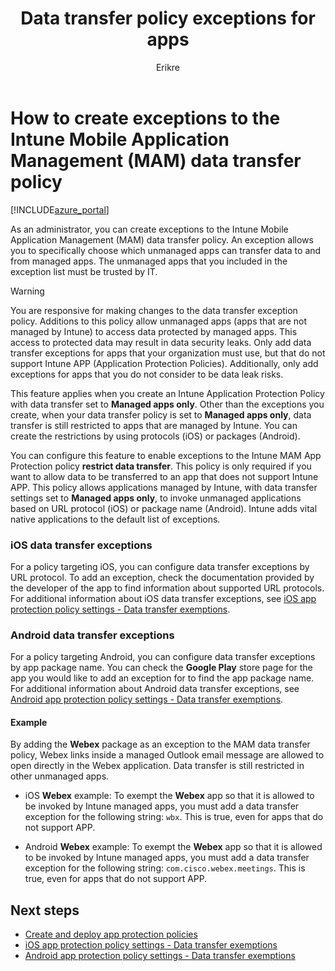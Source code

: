 ﻿---
# required metadata

title: Data transfer policy exceptions for apps 
titleSuffix: "Azure portal"
description: "Create exceptions to the Intune Mobile Application Management (MAM) data transfer policy."
keywords:
author: Erikre
ms.author: erikre
manager: dougeby
ms.date: 02/20/2018
ms.topic: article
ms.prod:
ms.service: microsoft-intune
ms.technology:
ms.assetid: f9015e3a-c22c-42eb-90e6-ba48dee3a41d

# optional metadata

#ROBOTS:
#audience:
#ms.devlang:
ms.reviewer: joglocke
ms.suite: ems
#ms.tgt_pltfrm:
ms.custom: intune-azure
---

# How to create exceptions to the Intune Mobile Application Management (MAM) data transfer policy

[!INCLUDE[azure_portal](./includes/azure_portal.md)]

As an administrator, you can create exceptions to the Intune Mobile Application Management (MAM) data transfer policy. An exception allows you to specifically choose which unmanaged apps can transfer data to and from managed apps. The unmanaged apps that you included in the exception list must be trusted by IT. 

>[!WARNING] 
> You are responsive for making changes to the data transfer exception policy. Additions to this policy allow unmanaged apps (apps that are not managed by Intune) to access data protected by managed apps. This access to protected data may result in data security leaks. Only add data transfer exceptions for apps that your organization must use, but that do not support Intune APP (Application Protection Policies). Additionally, only add exceptions for apps that you do not consider to be data leak risks.

This feature applies when you create an Intune Application Protection Policy with data transfer set to **Managed apps only**. Other than the exceptions you create, when your data transfer policy is set to **Managed apps only**, data transfer is still restricted to apps that are managed by Intune. You can create the restrictions by using protocols (iOS) or packages (Android).

You can configure this feature to enable exceptions to the Intune MAM App Protection policy **restrict data transfer**. This policy is only required if you want to allow data to be transferred to an app that does not support Intune APP. This policy allows applications managed by Intune, with data transfer settings set to **Managed apps only**, to invoke unmanaged applications based on URL protocol (iOS) or package name (Android). Intune adds vital native applications to the default list of exceptions. 

### iOS data transfer exceptions
For a policy targeting iOS, you can configure data transfer exceptions by URL protocol. To add an exception, check the documentation provided by the developer of the app to find information about supported URL protocols. For additional information about iOS data transfer exceptions, see [iOS app protection policy settings - Data transfer exemptions](app-protection-policy-settings-ios.md#Data-transfer-exemptions).

### Android data transfer exceptions
For a policy targeting Android, you can configure data transfer exceptions by app package name. You can check the **Google Play** store page for the app you would like to add an exception for to find the app package name. For additional information about Android data transfer exceptions, see [Android app protection policy settings - Data transfer exemptions](app-protection-policy-settings-android.md#Data-transfer-exemptions).

#### Example
By adding the **Webex** package as an exception to the MAM data transfer policy, Webex links inside a managed Outlook email message are allowed to open directly in the Webex application. Data transfer is still restricted in other unmanaged apps.

- iOS **Webex** example:
    To exempt the **Webex** app so that it is allowed to be invoked by Intune managed apps, you must add a data transfer exception for the following string: <code>wbx</code>. This is true, even for apps that do not support APP. 

- Android **Webex** example:
    To exempt the **Webex** app so that it is allowed to be invoked by Intune managed apps, you must add a data transfer exception for the following string: <code>com.cisco.webex.meetings</code>. This is true, even for apps that do not support APP. 

## Next steps

- [Create and deploy app protection policies](app-protection-policies.md)
- [iOS app protection policy settings - Data transfer exemptions](app-protection-policy-settings-ios.md#Data-transfer-exemptions)
- [Android app protection policy settings - Data transfer exemptions](app-protection-policy-settings-android.md#Data-transfer-exemptions)
